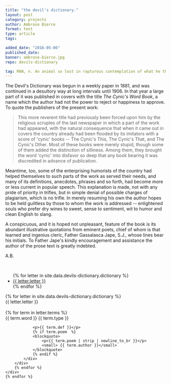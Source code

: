 ```yaml
---
title: "the devil's dictionary."
layout: post
category: projects
author: Ambrose Bierce
format: text
type: article
tags: 

added_date: "2016-05-06"
published_date: 
banner: ambrose-bierce.jpg 
repo: devils-dictionary

tag: MAN, n. An animal so lost in rapturous contemplation of what he thinks he is as to overlook what he indubitably ought to be. His chief occupation is extermination of other animals and his own species, which, however, multiplies with such insistent rapidity as to infest the whole habitable earth and Canada. 
---
```


The Devil's Dictionary was begun in a weekly paper in 1881, and was continued in a desultory way at long intervals until 1906. 
In that year a large part of it was published in covers with the title *The Cynic's Word Book*, a name which the author had not the power to reject or happiness to approve. 
To quote the publishers of the present work:

>This more reverent title had previously been forced upon him by the religious scruples of the last newspaper in which a part of the work had appeared, with the natural consequence that when it came out in covers the country already had been flooded by its imitators with a score of 'cynic' books -- The Cynic's This, The Cynic's That, and The Cynic's Other. Most of these books were merely stupid, though some of them added the distinction of silliness. Among them, they brought the word 'cynic' into disfavor so deep that any book bearing it was discredited in advance of publication.

Meantime, too, some of the enterprising humorists of the country had helped themselves to such parts of the work as served their needs, and many of its definitions, anecdotes, phrases and so forth, had become more or less current in popular speech. 
This explanation is made, not with any pride of priority in trifles, but in simple denial of possible charges of plagiarism, which is no trifle. 
In merely resuming his own the author hopes to be held guiltless by those to whom the work is addressed -- enlightened souls who prefer dry wines to sweet, sense to sentiment, wit to humor and clean English to slang.

A conspicuous, and it is hoped not unpleasant, feature of the book is its abundant illustrative quotations from eminent poets, chief of whom is that learned and ingenius cleric, Father Gassalasca Jape, S.J., whose lines bear his initials. 
To Father Jape's kindly encouragement and assistance the author of the prose text is greatly indebted.

A.B.

<div class="uk-grid uk-grid-small">

<div class="uk-width-1-5 uk-width-small-1-10 uk-width-medium-1-10">
	<br>
	<div data-uk-sticky="{top:50}" class="uk-panel uk-panel-box">
		<ul class="uk-scrollable-box uk-nav-side uk-nav uk-nav-parent-icon" 
			 data-uk-scrollspy-nav="{closest:'li', topoffset:-250}" data-uk-nav>
			{% for letter in site.data.devils-dictionary.dictionary %}
			<li class="uk-text-center"><a href="#section-{{ letter.letter }}" 
					data-uk-smooth-scroll="{offset:50}">{{ letter.letter }}
			</a></li>
			{% endfor %}
		</ul>
	</div>
</div>

<div class="uk-width-4-5 uk-width-small-9-10 uk-width-medium-9-10">
	{% for letter in site.data.devils-dictionary.dictionary %}
	<br>
	<div class="uk-h2 uk-text-center" id="section-{{ letter.letter}}">
		{{ letter.letter }}
	</div>
	<br>
	<div class="uk-grid" data-uk-grid="{gutter:15, animation:false}">
		{% for term in letter.terms %}
		<div class="uk-width-1-1 uk-width-medium-1-1 uk-width-xlarge-1-2">
			<div class="uk-panel uk-panel-box">
				<div class="uk-panel-title uk-panel-header">
					{{ term.word }} 
					<span class="uk-float-right">{{ term.type }}</span>
				</div>

				<p>{{ term.def }}</p> 
				{% if term.poem  %} 
				<blockquote> 
					<p>{{ term.poem | strip | newline_to_br }}</p>
					<small> {{ term.author }}</small>
				</blockquote> 
				{% endif %}
			</div>
		</div>
		{% endfor %}
	</div>
	{% endfor %}
</div>

</div>
